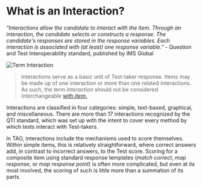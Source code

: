 <!--
created_at: 2015-05-15
authors:         
    - "Ben Angel"    
--> 

# What is an Interaction?

*"Interactions allow the candidate to interact with the item. Through an interaction, the candidate selects or constructs a response. The candidate's responses are stored in the response variables. Each interaction is associated with (at least) one response variable."* - Question and Test Interoperability standard, published by IMS Global

![Term Interaction]()

>Interactions serve as a basic unit of Test-taker response. Items may be made up of one interaction or more than one related interactions. As such, the term *interaction* should not be considered interchangeable [with *item*.](../terminology/what-is-an-item.md) 

Interactions are classified in four categories: simple, text-based, graphical, and miscellaneous. There are more than 17 interactions recognized by the QTI standard, which was set up with the intent to cover every method by which tests interact with Test-takers.

In TAO, interactions include the mechanisms used to score themselves. Within simple items, this is relatively straightforward, where correct answers add, in contrast to incorrect answers, to the Test score. Scoring for a composite item using standard response templates (*match correct*, *map response*, or *map response point*) is often more complicated, but even at its most involved, the scoring of such is little more than a summation of its parts.
